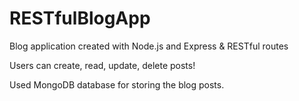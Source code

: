 # RESTfulBlogApp
Blog application created with Node.js and Express &amp; RESTful routes

Users can create, read, update, delete posts!

Used MongoDB database for storing the blog posts.
